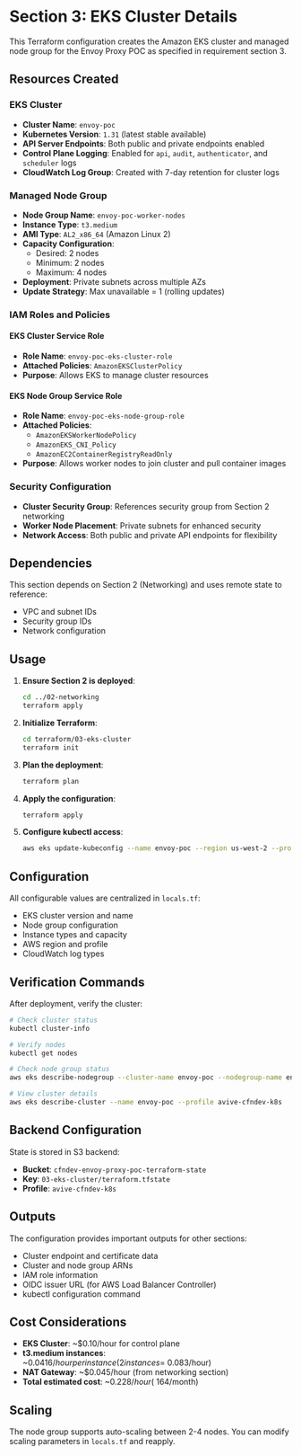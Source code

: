 # Section 3: EKS Cluster Details

This Terraform configuration creates the Amazon EKS cluster and managed node group for the Envoy Proxy POC as specified in requirement section 3.

## Resources Created

### EKS Cluster
- **Cluster Name**: `envoy-poc`
- **Kubernetes Version**: `1.31` (latest stable available)
- **API Server Endpoints**: Both public and private endpoints enabled
- **Control Plane Logging**: Enabled for `api`, `audit`, `authenticator`, and `scheduler` logs
- **CloudWatch Log Group**: Created with 7-day retention for cluster logs

### Managed Node Group
- **Node Group Name**: `envoy-poc-worker-nodes`
- **Instance Type**: `t3.medium`
- **AMI Type**: `AL2_x86_64` (Amazon Linux 2)
- **Capacity Configuration**:
  - Desired: 2 nodes
  - Minimum: 2 nodes
  - Maximum: 4 nodes
- **Deployment**: Private subnets across multiple AZs
- **Update Strategy**: Max unavailable = 1 (rolling updates)

### IAM Roles and Policies

#### EKS Cluster Service Role
- **Role Name**: `envoy-poc-eks-cluster-role`
- **Attached Policies**: `AmazonEKSClusterPolicy`
- **Purpose**: Allows EKS to manage cluster resources

#### EKS Node Group Service Role
- **Role Name**: `envoy-poc-eks-node-group-role`
- **Attached Policies**:
  - `AmazonEKSWorkerNodePolicy`
  - `AmazonEKS_CNI_Policy`
  - `AmazonEC2ContainerRegistryReadOnly`
- **Purpose**: Allows worker nodes to join cluster and pull container images

### Security Configuration

- **Cluster Security Group**: References security group from Section 2 networking
- **Worker Node Placement**: Private subnets for enhanced security
- **Network Access**: Both public and private API endpoints for flexibility

## Dependencies

This section depends on Section 2 (Networking) and uses remote state to reference:
- VPC and subnet IDs
- Security group IDs
- Network configuration

## Usage

1. **Ensure Section 2 is deployed**:
   ```bash
   cd ../02-networking
   terraform apply
   ```

2. **Initialize Terraform**:
   ```bash
   cd terraform/03-eks-cluster
   terraform init
   ```

3. **Plan the deployment**:
   ```bash
   terraform plan
   ```

4. **Apply the configuration**:
   ```bash
   terraform apply
   ```

5. **Configure kubectl access**:
   ```bash
   aws eks update-kubeconfig --name envoy-poc --region us-west-2 --profile avive-cfndev-k8s
   ```

## Configuration

All configurable values are centralized in `locals.tf`:
- EKS cluster version and name
- Node group configuration
- Instance types and capacity
- AWS region and profile
- CloudWatch log types

## Verification Commands

After deployment, verify the cluster:

```bash
# Check cluster status
kubectl cluster-info

# Verify nodes
kubectl get nodes

# Check node group status
aws eks describe-nodegroup --cluster-name envoy-poc --nodegroup-name envoy-poc-worker-nodes --profile avive-cfndev-k8s

# View cluster details
aws eks describe-cluster --name envoy-poc --profile avive-cfndev-k8s
```

## Backend Configuration

State is stored in S3 backend:
- **Bucket**: `cfndev-envoy-proxy-poc-terraform-state`
- **Key**: `03-eks-cluster/terraform.tfstate`
- **Profile**: `avive-cfndev-k8s`

## Outputs

The configuration provides important outputs for other sections:
- Cluster endpoint and certificate data
- Cluster and node group ARNs
- IAM role information
- OIDC issuer URL (for AWS Load Balancer Controller)
- kubectl configuration command

## Cost Considerations

- **EKS Cluster**: ~$0.10/hour for control plane
- **t3.medium instances**: ~$0.0416/hour per instance (2 instances = ~$0.083/hour)
- **NAT Gateway**: ~$0.045/hour (from networking section)
- **Total estimated cost**: ~$0.228/hour (~$164/month)

## Scaling

The node group supports auto-scaling between 2-4 nodes. You can modify scaling parameters in `locals.tf` and reapply.
